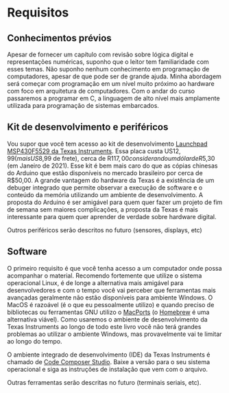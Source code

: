 # Requisitos

## Conhecimentos prévios

Apesar de fornecer um capítulo com revisão sobre lógica digital e representações numéricas, suponho que o leitor tem familiaridade com esses temas. Não suponho nenhum conhecimento em programação de computadores, apesar de que pode ser de grande ajuda. Minha abordagem será começar com programação em um nível muito próximo ao hardware com foco em arquitetura de computadores. Com o andar do curso passaremos a programar em C, a linguagem de alto nível mais amplamente utilizada para programação de sistemas embarcados.

## Kit de desenvolvimento e periféricos

Vou supor que você tem acesso ao kit de desenvolvimento [Launchpad MSP430F5529 da Texas Instruments](https://www.ti.com/tool/MSP-EXP430F5529LP). Essa placa custa US$12,99 (mais US$8,99 de frete), cerca de R$117,00 considerando um dólar de R$5,30 (em Janeiro de 2021). Esse kit é bem mais caro do que as cópias chinesas do Arduino que estão disponíveis no mercado brasileiro por cerca de R$50,00. A grande vantagem do hardware da Texas é a existência de um debuger integrado que permite observar a execução de software e o conteúdo da memória utilizando um ambiente de desenvolvimento. A proposta do Arduino é ser amigável para quem quer fazer um projeto de fim de semana sem maiores complicações, a proposta da Texas é mais interessante para quem quer aprender de verdade sobre hardware digital.

Outros periféricos serão descritos no futuro (sensores, displays, etc)

## Software

O primeiro requisito é que você tenha acesso a um computador onde possa acompanhar o material. Recomendo fortemente que utilize o sistema operacional Linux, é de longe a alternativa mais amigável para desenvolvedores e com o tempo você vai perceber que ferramentas mais avançadas geralmente não estão disponíveis para ambiente Windows. O MacOS é razoável (é o que eu pessoalmente utilizo) e quando preciso de bibliotecas ou ferramentas GNU utilizo o [MacPorts](https://www.macports.org/) (o [Homebrew](https://brew.sh/) é uma alternativa viável). Como usaremos o ambiente de desenvolvimento da Texas Instruments ao longo de todo este livro você não terá grandes problemas ao utilizar o ambiente Windows, mas provavelmente vai te limitar ao longo do tempo.

O ambiente integrado de desenvolvimento (IDE) da Texas Instruments é chamado de [Code Composer Studio](https://www.ti.com/tool/CCSTUDIO). Baixe a versão para o seu sistema operacional e siga as instruções de instalação que vem com o arquivo. 

Outras ferramentas serão descritas no futuro (terminais seriais, etc).
